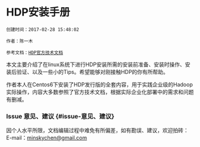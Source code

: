 


# HDP安装手册

`创建时间：2017-02-28 15:48:02`

`作者：陈一木`

`参考文档：`[`HDP官方技术文档`](http://docs.hortonworks.com/HDPDocuments/Ambari-2.4.2.0/bk_ambari-installation/content/index.html)

本文主要介绍了在linux系统下进行HDP安装所需的安装前准备、安装时操作、安装后验证、以及一些小的Tips。希望能够对刚接触HDP的你有所帮助。

作者本人在Centos6下安装了HDP发行版的全套内容，用于实践企业级的Hadoop实际操作，内容大多数参照了官方技术文档，根据实际企业化部署中的需求和问题有删减。



### Issue 意见、建议 {#issue-意见、建议}

因个人水平所限，文档编辑过程中难免有所偏差，如有勘误、建议，欢迎拍砖：E-mail：[minskychen@gmail.com](mailto:minskychen@gmail.com)



